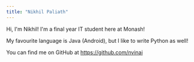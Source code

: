 ```yaml
---
title: "Nikhil Paliath"
---
```


Hi, I'm Nikhil! I'm a final year IT student here at Monash!

My favourite language is Java (Android), but I like to write Python as well!

You can find me on GitHub at https://github.com/nvinai
